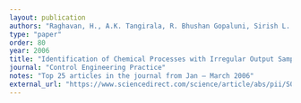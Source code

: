 ```yaml
---
layout: publication
authors: "Raghavan, H., A.K. Tangirala, R. Bhushan Gopaluni, Sirish L. Shah"
type: "paper"
order: 80
year: 2006
title: "Identification of Chemical Processes with Irregular Output Sampling"
journal: "Control Engineering Practice"
notes: "Top 25 articles in the journal from Jan – March 2006"
external_url: "https://www.sciencedirect.com/science/article/abs/pii/S0967066105000602"
---
```

